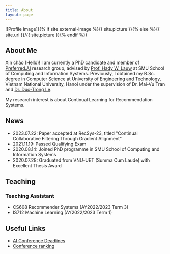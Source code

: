 ```yaml
---
title: About
layout: page
---
```

![Profile Image]({% if site.external-image %}{{ site.picture }}{% else %}{{ site.url }}/{{ site.picture }}{% endif %})

## About Me
Xin chào (Hello)! I am currently a PhD candidate and member of [Preferred.AI](https://preferred.ai/) research group, advised by [Prof. Hady W. Lauw](http://www.hadylauw.com/) at SMU School of Computing and Information Systems. Previously, I obtained my B.Sc. degree in Computer Science at University of Engineering and Technology, Vietnam National University, Hanoi under the supervision of Dr. Mai-Vu Tran and [Dr. Duc-Trong Le](https://sites.google.com/view/trongld).

My research interest is about Continual Learning for Recommendation Systems.

## News
  * 2023.07.22: Paper accepted at RecSys-23, titled "Continual Collaborative Filtering Through Gradient Alignment" 
  * 2021.11.19: Passed Qualifying Exam
  * 2020.08.14: Joined PhD programme in SMU School of Computing and Information Systems
  * 2020.07.28: Graduated from VNU-UET (Summa Cum Laude) with Excellent Thesis Award

## Teaching
### Teaching Assistant
  * CS608 Recommender Systems (AY2022/2023 Term 3)
  * IS712 Machine Learning (AY2022/2023 Term 1)

## Useful Links
  * [AI Conference Deadlines](https://aideadlin.es/?sub=ML,CV,NLP,SP,DM)
  * [Conference ranking](http://portal.core.edu.au/conf-ranks/)